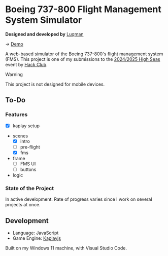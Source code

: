 # Boeing 737-800 Flight Management System Simulator

**Designed and developed by** [Luqman](https://theluqmn.github.io)

→ [Demo](https://theluqmn.github.io/737fms/)

A web-based simulator of the Boeing 737-800's flight management system (FMS). This project is one of my submissions to the [2024/2025 High Seas](https://highseas.hackclub.com/) event by [Hack Club](https://hackclub.com/).

> [!WARNING]
> This project is not designed for mobile devices.

## To-Do

### Features

- [x] kaplay setup
- scenes
  - [x] intro
  - [ ] pre-flight
  - [x] fms
- frame
  - [ ] FMS UI
  - [ ] buttons
- logic

### State of the Project

In active development. Rate of progress varies since I work on several projects at once.

## Development

- Language: JavaScript
- Game Engine: [Kaplayjs](https://github.com/kaplayjs/kaplay)

Built on my Windows 11 machine, with Visual Studio Code.
